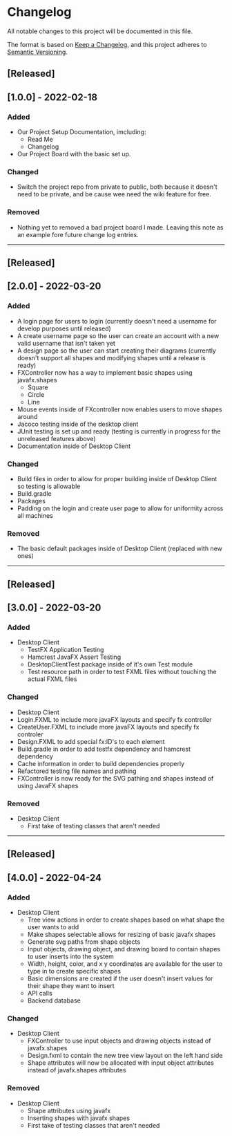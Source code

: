 # Changelog
All notable changes to this project will be documented in this file.

The format is based on [Keep a Changelog](https://keepachangelog.com/en/1.0.0/),
and this project adheres to [Semantic Versioning](https://semver.org/spec/v2.0.0.html).

## [Released]


## [1.0.0] - 2022-02-18
### Added
- Our Project Setup Documentation, imcluding:
  - Read Me
  - Changelog
- Our Project Board with the basic set up.

### Changed
- Switch the project repo from private to public, both because it doesn't need to be private, and be cause wee need the wiki feature for free.

### Removed
- Nothing yet to removed a bad project board I made. Leaving this note as an example fore future change log entries.

-----------------------------------------------------------------------------------------------------------------------------------------------------------------------

## [Released]


## [2.0.0] - 2022-03-20
### Added
- A login page for users to login (currently doesn't need a username for develop purposes until released)
- A create username page so the user can create an account with a new valid username that isn't taken yet
- A design page so the user can start creating their diagrams (currently doesn't support all shapes and modifying shapes until a release is ready)
- FXController now has a way to implement basic shapes using javafx.shapes 
  - Square
  - Circle
  - Line
- Mouse events inside of FXcontroller now enables users to move shapes around
- Jacoco testing inside of the desktop client 
- JUnit testing is set up and ready (testing is currently in progress for the unreleased features above)
- Documentation inside of Desktop Client 

### Changed
- Build files in order to allow for proper building inside of Desktop Client so testing is allowable
- Build.gradle
- Packages
- Padding on the login and create user page to allow for uniformity across all machines

### Removed
- The basic default packages inside of Desktop Client (replaced with new ones)
-----------------------------------------------------------------------------------------------------------------------------------------------------------------------

## [Released]


## [3.0.0] - 2022-03-20
### Added
- Desktop Client
  - TestFX Application Testing
  - Hamcrest JavaFX Assert Testing 
  - DesktopClientTest package inside of it's own Test module
  - Test resource path in order to test FXML files without touching the actual FXML files

### Changed
- Desktop Client
-   Login.FXML to include more javaFX layouts and specify fx controller
-   CreateUser.FXML to include more javaFX layouts and specify fx controler
-   Design.FXML to add special fx:ID's to each element
-   Build.gradle in order to add testfx dependency and hamcrest dependency
-   Cache information in order to build dependencies properly
-   Refactored testing file names and pathing
-   FXController is now ready for the SVG pathing and shapes instead of using JavaFX shapes

### Removed
- Desktop Client
  - First take of testing classes that aren't needed
-----------------------------------------------------------------------------------------------------------------------------------------------------------------------

## [Released]


## [4.0.0] - 2022-04-24
### Added
- Desktop Client
  - Tree view actions in order to create shapes based on what shape the user wants to add
  - Make shapes selectable allows for resizing of basic javafx shapes
  - Generate svg paths from shape objects
  - Input objects, drawing object, and drawing board to contain shapes to user inserts into the system
  - Width, height, color, and x y coordinates are available for the user to type in to create specific shapes
  - Basic dimensions are created if the user doesn't insert values for their shape they want to insert
  - API calls 
  - Backend database

### Changed
- Desktop Client
  - FXController to use input objects and drawing objects instead of javafx.shapes
  - Design.fxml to contain the new tree view layout on the left hand side
  - Shape attributes will now be allocated with input object attributes instead of javafx.shapes attributes

### Removed
- Desktop Client
  - Shape attributes using javafx 
  - Inserting shapes with javafx shapes
  - First take of testing classes that aren't needed
